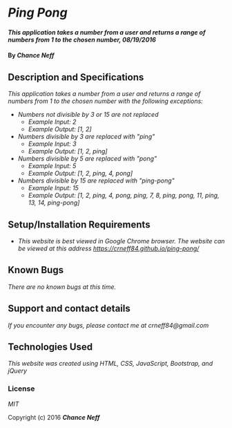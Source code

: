 # _Ping Pong_

#### _This application takes a number from a user and returns a range of numbers from 1 to the chosen number, 08/19/2016_

#### By _Chance Neff_

## Description and Specifications

_This application takes a number from a user and returns a range of numbers from 1 to the chosen number with the following exceptions:_

* _Numbers not divisible by 3 or 15 are not replaced_
  * _Example Input: 2_
  * _Example Output: [1, 2]_
* _Numbers divisible by 3 are replaced with "ping"_
  * _Example Input: 3_
  * _Example Output: [1, 2, ping]_
* _Numbers divisible by 5 are replaced with "pong"_
  * _Example Input: 5_
  * _Example Output: [1, 2, ping, 4, pong]_
* _Numbers divisible by 15 are replaced with "ping-pong"_
  * _Example Input: 15_
  * _Example Output: [1, 2, ping, 4, pong, ping, 7, 8, ping, pong, 11, ping, 13, 14, ping-pong]_

## Setup/Installation Requirements

* _This website is best viewed in Google Chrome browser. The website can be viewed at this address https://crneff84.github.io/ping-pong/_

## Known Bugs

_There are no known bugs at this time._

## Support and contact details

_If you encounter any bugs, please contact me at crneff84@gmail.com_

## Technologies Used

_This website was created using HTML, CSS, JavaScript, Bootstrap, and jQuery_

### License

*MIT*

Copyright (c) 2016 **_Chance Neff_**
